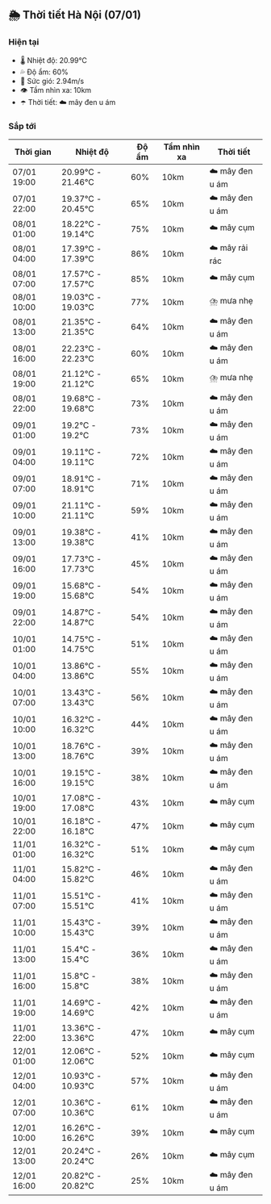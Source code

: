 ## 🌦️ Thời tiết Hà Nội (07/01)

### Hiện tại

- 🌡️ Nhiệt độ: 20.99℃
- 💦 Độ ẩm: 60%
- 💨 Sức gió: 2.94m/s
- 👁️ Tầm nhìn xa: 10km
- ☂️ Thời tiết: ☁️ mây đen u ám

### Sắp tới

| Thời gian | Nhiệt độ | Độ ẩm | Tầm nhìn xa | Thời tiết |
| --- | --- | --- | --- | --- |
| 07/01 19:00 | 20.99℃ - 21.46℃ | 60% | 10km | ☁️ mây đen u ám |
| 07/01 22:00 | 19.37℃ - 20.45℃ | 65% | 10km | ☁️ mây đen u ám |
| 08/01 01:00 | 18.22℃ - 19.14℃ | 75% | 10km | ☁️ mây cụm |
| 08/01 04:00 | 17.39℃ - 17.39℃ | 86% | 10km | ☁️ mây rải rác |
| 08/01 07:00 | 17.57℃ - 17.57℃ | 85% | 10km | ☁️ mây cụm |
| 08/01 10:00 | 19.03℃ - 19.03℃ | 77% | 10km | ⛈️ mưa nhẹ |
| 08/01 13:00 | 21.35℃ - 21.35℃ | 64% | 10km | ☁️ mây đen u ám |
| 08/01 16:00 | 22.23℃ - 22.23℃ | 60% | 10km | ☁️ mây đen u ám |
| 08/01 19:00 | 21.12℃ - 21.12℃ | 65% | 10km | ⛈️ mưa nhẹ |
| 08/01 22:00 | 19.68℃ - 19.68℃ | 73% | 10km | ☁️ mây đen u ám |
| 09/01 01:00 | 19.2℃ - 19.2℃ | 73% | 10km | ☁️ mây đen u ám |
| 09/01 04:00 | 19.11℃ - 19.11℃ | 72% | 10km | ☁️ mây đen u ám |
| 09/01 07:00 | 18.91℃ - 18.91℃ | 71% | 10km | ☁️ mây đen u ám |
| 09/01 10:00 | 21.11℃ - 21.11℃ | 59% | 10km | ☁️ mây đen u ám |
| 09/01 13:00 | 19.38℃ - 19.38℃ | 41% | 10km | ☁️ mây đen u ám |
| 09/01 16:00 | 17.73℃ - 17.73℃ | 45% | 10km | ☁️ mây đen u ám |
| 09/01 19:00 | 15.68℃ - 15.68℃ | 54% | 10km | ☁️ mây đen u ám |
| 09/01 22:00 | 14.87℃ - 14.87℃ | 54% | 10km | ☁️ mây đen u ám |
| 10/01 01:00 | 14.75℃ - 14.75℃ | 51% | 10km | ☁️ mây đen u ám |
| 10/01 04:00 | 13.86℃ - 13.86℃ | 55% | 10km | ☁️ mây đen u ám |
| 10/01 07:00 | 13.43℃ - 13.43℃ | 56% | 10km | ☁️ mây đen u ám |
| 10/01 10:00 | 16.32℃ - 16.32℃ | 44% | 10km | ☁️ mây đen u ám |
| 10/01 13:00 | 18.76℃ - 18.76℃ | 39% | 10km | ☁️ mây đen u ám |
| 10/01 16:00 | 19.15℃ - 19.15℃ | 38% | 10km | ☁️ mây đen u ám |
| 10/01 19:00 | 17.08℃ - 17.08℃ | 43% | 10km | ☁️ mây cụm |
| 10/01 22:00 | 16.18℃ - 16.18℃ | 47% | 10km | ☁️ mây cụm |
| 11/01 01:00 | 16.32℃ - 16.32℃ | 51% | 10km | ☁️ mây cụm |
| 11/01 04:00 | 15.82℃ - 15.82℃ | 46% | 10km | ☁️ mây đen u ám |
| 11/01 07:00 | 15.51℃ - 15.51℃ | 41% | 10km | ☁️ mây đen u ám |
| 11/01 10:00 | 15.43℃ - 15.43℃ | 39% | 10km | ☁️ mây đen u ám |
| 11/01 13:00 | 15.4℃ - 15.4℃ | 36% | 10km | ☁️ mây đen u ám |
| 11/01 16:00 | 15.8℃ - 15.8℃ | 38% | 10km | ☁️ mây đen u ám |
| 11/01 19:00 | 14.69℃ - 14.69℃ | 42% | 10km | ☁️ mây đen u ám |
| 11/01 22:00 | 13.36℃ - 13.36℃ | 47% | 10km | ☁️ mây cụm |
| 12/01 01:00 | 12.06℃ - 12.06℃ | 52% | 10km | ☁️ mây cụm |
| 12/01 04:00 | 10.93℃ - 10.93℃ | 57% | 10km | ☁️ mây đen u ám |
| 12/01 07:00 | 10.36℃ - 10.36℃ | 61% | 10km | ☁️ mây đen u ám |
| 12/01 10:00 | 16.26℃ - 16.26℃ | 39% | 10km | ☁️ mây cụm |
| 12/01 13:00 | 20.24℃ - 20.24℃ | 26% | 10km | ☁️ mây cụm |
| 12/01 16:00 | 20.82℃ - 20.82℃ | 25% | 10km | ☁️ mây đen u ám |
